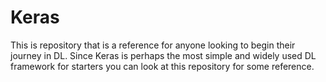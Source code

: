 # Keras
This is repository that is a reference for anyone looking to begin their journey in DL. Since Keras is perhaps the most simple and widely used DL framework for starters you can look at this repository for some reference.
